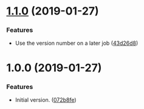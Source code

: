 # [1.1.0](https://github.com/lluchmk/SemanticReleaseTest/compare/v1.0.0...v1.1.0) (2019-01-27)


### Features

* Use the version number on a later job ([43d26d8](https://github.com/lluchmk/SemanticReleaseTest/commit/43d26d8))

# 1.0.0 (2019-01-27)


### Features

* Initial version. ([072b8fe](https://github.com/lluchmk/SemanticReleaseTest/commit/072b8fe))
